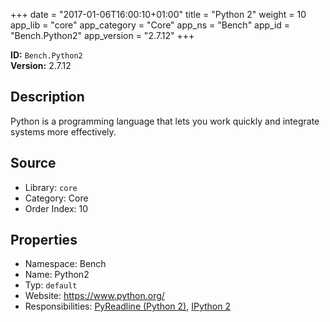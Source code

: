 ﻿+++
date = "2017-01-06T16:00:10+01:00"
title = "Python 2"
weight = 10
app_lib = "core"
app_category = "Core"
app_ns = "Bench"
app_id = "Bench.Python2"
app_version = "2.7.12"
+++

**ID:** `Bench.Python2`  
**Version:** 2.7.12  
<!--more-->

## Description
Python is a programming language that lets you work quickly and integrate systems more effectively.

## Source

* Library: `core`
* Category: Core
* Order Index: 10

## Properties

* Namespace: Bench
* Name: Python2
* Typ: `default`
* Website: <https://www.python.org/>
* Responsibilities: [PyReadline (Python 2)](/app/Bench.PyReadline2), [IPython 2](/app/Bench.IPython2)

